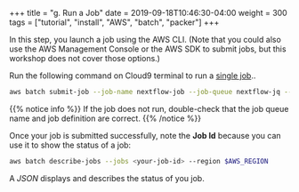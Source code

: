 +++
title = "g. Run a Job"
date = 2019-09-18T10:46:30-04:00
weight = 300
tags = ["tutorial", "install", "AWS", "batch", "packer"]
+++

In this step, you launch a job using the AWS CLI. (Note that you could also use the AWS Management Console or the AWS SDK to submit jobs, but this workshop does not cover those options.) 

Run the following command on Cloud9 terminal to run a [single job](https://docs.aws.amazon.com/batch/latest/userguide/submit_job.html)..


```bash
aws batch submit-job --job-name nextflow-job --job-queue nextflow-jq --job-definition nextflow-demo --region $AWS_REGION
```

{{% notice info %}}
If the job does not run, double-check that the job queue name and job definition are correct.
{{% /notice %}}

Once your job is submitted successfully, note the **Job Id** because you can use it to show the status of a job:

```bash
aws batch describe-jobs --jobs <your-job-id> --region $AWS_REGION
```

A *JSON* displays and describes the status of you job.
